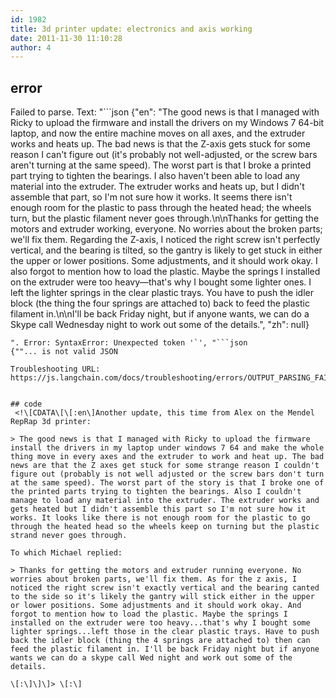 ```yaml
---
id: 1982
title: 3d printer update: electronics and axis working
date: 2011-11-30 11:10:28
author: 4
---
```

## error
Failed to parse. Text: "```json
{"en": "The good news is that I managed with Ricky to upload the firmware and install the drivers on my Windows 7 64-bit laptop, and now the entire machine moves on all axes, and the extruder works and heats up. The bad news is that the Z-axis gets stuck for some reason I can't figure out (it's probably not well-adjusted, or the screw bars aren't turning at the same speed). The worst part is that I broke a printed part trying to tighten the bearings. I also haven't been able to load any material into the extruder. The extruder works and heats up, but I didn't assemble that part, so I'm not sure how it works. It seems there isn't enough room for the plastic to pass through the heated head; the wheels turn, but the plastic filament never goes through.\n\nThanks for getting the motors and extruder working, everyone. No worries about the broken parts; we'll fix them. Regarding the Z-axis, I noticed the right screw isn't perfectly vertical, and the bearing is tilted, so the gantry is likely to get stuck in either the upper or lower positions. Some adjustments, and it should work okay.  I also forgot to mention how to load the plastic. Maybe the springs I installed on the extruder were too heavy—that's why I bought some lighter ones.  I left the lighter springs in the clear plastic trays. You have to push the idler block (the thing the four springs are attached to) back to feed the plastic filament in.\n\nI'll be back Friday night, but if anyone wants, we can do a Skype call Wednesday night to work out some of the details.", "zh": null}
```
". Error: SyntaxError: Unexpected token '`', "```json
{""... is not valid JSON

Troubleshooting URL: https://js.langchain.com/docs/troubleshooting/errors/OUTPUT_PARSING_FAILURE/


## code
 <!\[CDATA\[\[:en\]Another update, this time from Alex on the Mendel RepRap 3d printer:

> The good news is that I managed with Ricky to upload the firmware install the drivers in my laptop under windows 7 64 and make the whole thing move in every axes and the extruder to work and heat up. The bad news are that the Z axes get stuck for some strange reason I couldn't figure out (probably is not well adjusted or the screw bars don't turn at the same speed). The worst part of the story is that I broke one of the printed parts trying to tighten the bearings. Also I couldn't manage to load any material into the extruder. The extruder works and gets heated but I didn't assemble this part so I'm not sure how it works. It looks like there is not enough room for the plastic to go through the heated head so the wheels keep on turning but the plastic strand never goes through.

To which Michael replied:

> Thanks for getting the motors and extruder running everyone. No worries about broken parts, we'll fix them. As for the z axis, I noticed the right screw isn't exactly vertical and the bearing canted to the side so it's likely the gantry will stick either in the upper or lower positions. Some adjustments and it should work okay. And forgot to mention how to load the plastic. Maybe the springs I installed on the extruder were too heavy...that's why I bought some lighter springs...left those in the clear plastic trays. Have to push back the idler block (thing the 4 springs are attached to) then can feed the plastic filament in. I'll be back Friday night but if anyone wants we can do a skype call Wed night and work out some of the details.

\[:\]\]\]> \[:\]
